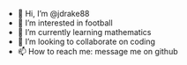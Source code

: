 - 👋 Hi, I’m @jdrake88
- 👀 I’m interested in football
- 🌱 I’m currently learning mathematics 
- 💞️ I’m looking to collaborate on coding 
- 📫 How to reach me: message me on github

<!---
jdrake88/jdrake88 is a ✨ special ✨ repository because its `README.md` (this file) appears on your GitHub profile.
You can click the Preview link to take a look at your changes.
--->
